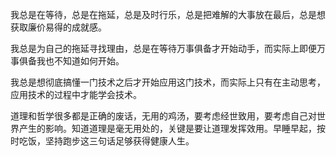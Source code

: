 我总是在等待，总是在拖延，总是及时行乐，总是把难解的大事放在最后，总是想获取廉价易得的成就感。

我总是为自己的拖延寻找理由，总是在等待万事俱备才开始动手，而实际上即便万事俱备我也不知道如何开始。

我总是想彻底搞懂一门技术之后才开始应用这门技术，而实际上只有在主动思考，应用技术的过程中才能学会技术。

道理和哲学很多都是正确的废话，无用的鸡汤，要考虑经世致用，要考虑自己对世界产生的影响。知道道理是毫无用处的，关键是要让道理发挥效用。早睡早起，按时吃饭，坚持跑步这三句话足够获得健康人生。
